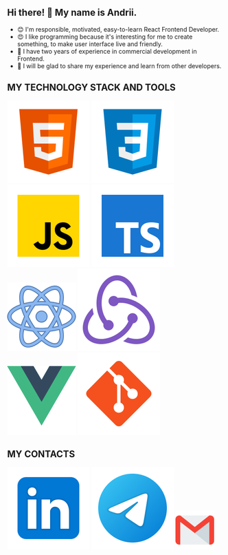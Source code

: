 ## Hi there! 👋 My name is Andrii.
* 😊 I'm responsible, motivated, easy-to-learn React Frontend Developer.
* 😍 I like programming because it's interesting for me to create something, to make user interface live and friendly.
* 🐞 I have two years of experience in commercial development in Frontend.
* 👯 I will be glad to share my experience and learn from other developers.

## MY TECHNOLOGY STACK AND TOOLS
![HTML](/svg/html-5.svg)
![CSS](/svg/css3.svg)
![JS](/svg/JS.svg)
![TS](/svg/TS.svg)
![React](/svg/react.svg)
![Redux](/svg/redux.svg)
![Vue](/svg/vue.svg)
![Git](/svg/git.svg)

## MY CONTACTS
[<img src="./svg/Linkedin.svg">](https://www.linkedin.com/in/andrii-shvaika-253588212/)
[<img src="./svg/telegram.svg">](https://t.me/AndriiShvaika)
[<img src="./svg/gmail.svg" width="90px" height="90px">](mailto:shvaika.andrii@gmail.com)
